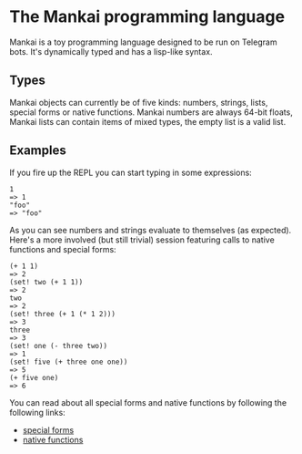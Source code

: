 # The Mankai programming language
Mankai is a toy programming language designed to be run on Telegram bots. It's dynamically typed and has a lisp-like syntax.

## Types
Mankai objects can currently be of five kinds: numbers, strings, lists, special forms or native functions. Mankai numbers are always 64-bit floats, Mankai lists can contain items of mixed types, the empty list is a valid list.

## Examples
If you fire up the REPL you can start typing in some expressions:

```
1
=> 1
"foo"
=> "foo"
```
As you can see numbers and strings evaluate to themselves (as expected). Here's a more involved (but still trivial) session featuring calls to native functions and special forms:

```
(+ 1 1)
=> 2
(set! two (+ 1 1))
=> 2
two
=> 2
(set! three (+ 1 (* 1 2)))
=> 3
three
=> 3
(set! one (- three two))
=> 1
(set! five (+ three one one))
=> 5
(+ five one)
=> 6
```

You can read about all special forms and native functions by following the following links:
- [special forms](special_forms.md)
- [native functions](native_functions.md)
